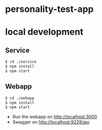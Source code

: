 # personality-test-app

# local development

## Service

```bash
$ cd ./service 
$ npm install
$ npm start
```
## Webapp

```bash
$ cd ./webapp 
$ npm install
$ npm start
```

* Run the webapp on [http://localhost:3000](http://localhost:3000)
* Swagger on [http://localhost:9229/api](http://localhost:9229/api)
